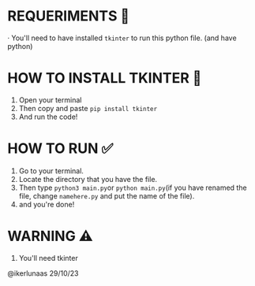 # REQUERIMENTS 🔧
· You'll need to have installed `tkinter` to run this python file.
(and have python)

# HOW TO INSTALL TKINTER 📜
1. Open your terminal
2. Then copy and paste `pip install tkinter`
3. And run the code!

# HOW TO RUN ✅
1. Go to your terminal.
2. Locate the directory that you have the file.
3. Then type `python3 main.py`or `python main.py`(if you have renamed the file, change `namehere.py` and put the name of the file).
4. and you're done!

# WARNING ⚠️
1. You'll need tkinter

@ikerlunaas 29/10/23
